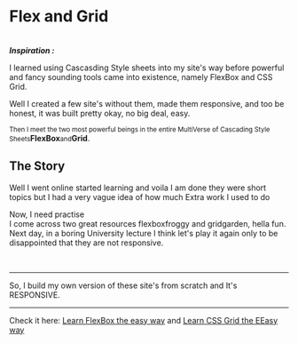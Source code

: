 <h1><strong>Flex and Grid</strong></h1>
<br><strong><em>Inspiration :</em></strong><p>I learned using Cascasding Style sheets into my site's way before powerful and fancy sounding tools came into existence, namely FlexBox and CSS Grid.</p>
<p>Well I created a few site's without them, made them responsive, and too be honest, it was built pretty okay, no big deal, easy.</p>
<small>Then I meet the two most powerful beings in the entire MultiVerse of Cascading Style Sheets</small><strong>FlexBox</strong><small>and</small><strong>Grid</strong>.<br>
<h2>The Story</h2>
<p>Well I went online started learning and voila I am done they were short topics but I had a very vague idea of how much Extra work I used to do</p>
<p>Now, I need practise<br>
I come across two great resources flexboxfroggy and gridgarden, hella fun. Next day, in a boring University lecture I think let's play it again only to be disappointed that they are not responsive.</p>
<br><hr><p>So, I build my own version of these site's from scratch and It's RESPONSIVE.<br><hr>
Check it here: <a href="https://ilovecss.ml/">Learn FlexBox the easy way</a> and <a href="https://ilovecss.ml/cssgrid/">Learn CSS Grid the EEasy way</a>
